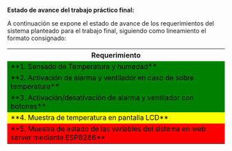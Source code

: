**Estado de avance del trabajo práctico final:**

A continuación se expone el estado de avance de los requerimientos del sistema planteado para el trabajo final, siguiendo como lineamiento el formato consignado:
<table>
  <tr>
    <th>Requerimiento</th>
  </tr>
  <tr>
    <td style="background-color: green; color: black">**1. Sensado de Temperatura y humedad**</td>
  </tr>
  <tr>
    <td style="background-color: green; color: black">**2. Activación de alarma y ventilador en caso de sobre temperatura**</td>
  </tr>
  <tr>
    <td style="background-color: green; color: black">**3. Activación/desativación de alarma y ventilador con botones**</td>
  </tr>
  <tr>
    <td style="background-color: yellow; color: black">**4. Muestra de temperatura en pantalla LCD**</td>
  </tr>
  <tr>
    <td style="background-color: red; color: black">**5. Muestra de estado de las variables del sistema en web server mediante ESP8266**</td>
  </tr>
</table>
